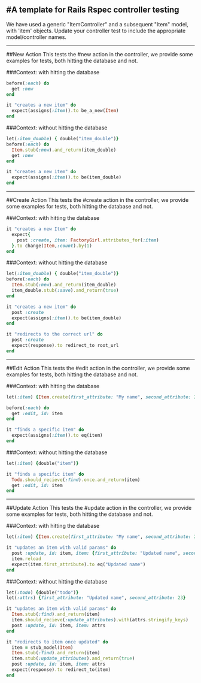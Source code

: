 #A template for Rails Rspec controller testing
---

We have used a generic "ItemController" and a subsequent "Item" model, with 'item' objects. Update your controller test to include the appropriate model/controller names.

---
##New Action
This tests the #new action in the controller, we provide some examples for tests, both hitting the database and not.

###Context: with hitting the database
```ruby
before(:each) do
  get :new
end

it "creates a new item" do
  expect(assigns(:item)).to be_a_new(Item)
end
```

###Context: without hitting the database
```ruby
let(:item_double) { double("item_double")}
before(:each) do
  Item.stub(:new).and_return(item_double)
  get :new
end

it "creates a new item" do
  expect(assigns(:item)).to be(item_double)
end
```
---
##Create Action
This tests the #create action in the controller, we provide some examples for tests, both hitting the database and not.

###Context: with hitting the database
```ruby
it "creates a new Item" do
  expect{
    post :create, item: FactoryGirl.attributes_for(:item)
  }.to change(Item,:count).by(1)
end
```
###Context: without hitting the database
```ruby
let(:item_double) { double("item_double")}
before(:each) do
  Item.stub(:new).and_return(item_double)
  item_double.stub(:save).and_return(true)
end

it "creates a new item" do
  post :create
  expect(assigns(:item)).to be(item_double)
end

it "redirects to the correct url" do
  post :create
  expect(response).to redirect_to root_url
end
```
---
##Edit Action
This tests the #edit action in the controller, we provide some examples for tests, both hitting the database and not.

###Context: with hitting the database
```ruby
let(:item) {Item.create(first_attribute: "My name", second_attribute: 23)}

before(:each) do
  get :edit, id: item
end

it "finds a specific item" do
  expect(assigns(:item)).to eq(item)
end
```
###Context: without hitting the database
```ruby
let(:item) {double("item")}

it "finds a specific item" do
  Todo.should_recieve(:find).once.and_return(item)
  get :edit, id: item
end
```
---
##Update Action
This tests the #update action in the controller, we provide some examples for tests, both hitting the database and not.

###Context: with hitting the database
```ruby
let(:item) {Item.create(first_attribute: "My name", second_attribute: 23)}

it "updates an item with valid params" do
  post :update, id: item, item: {first_attribute: "Updated name", second_attribute: 23}
  item.reload
  expect(item.first_attribute).to eq("Updated name")
end
```
###Context: without hitting the database
```ruby
let(:todo) {double("todo")}
let(:attrs) {first_attribute: "Updated name", second_attribute: 23}

it "updates an item with valid params" do
  Item.stub(:find).and_return(item)
  item.should_recieve(:update_attributes).with(attrs.stringify_keys)
  post :update, id: item, item: attrs
end

it "redirects to item once updated" do
  item = stub_model(Item)
  Item.stub(:find).and_return(item)
  item.stub(:update_attributes).and_return(true)
  post :update, id: item, item: attrs
  expect(response).to redirect_to(item)
end
```
















